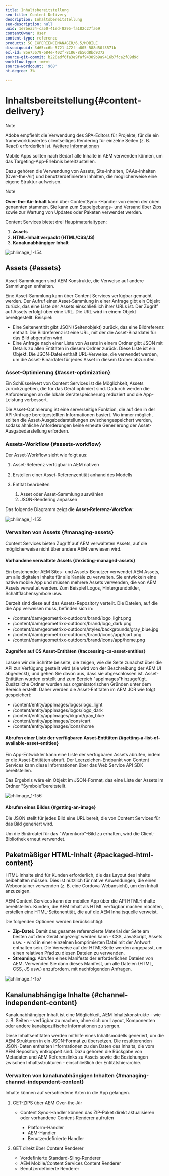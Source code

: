 ```yaml
---
title: Inhaltsbereitstellung
seo-title: Content Delivery
description: Inhaltsbereitstellung
seo-description: null
uuid: 1e7bea34-ca50-41ed-8295-fa182c27fa69
contentOwner: User
content-type: reference
products: SG_EXPERIENCEMANAGER/6.5/MOBILE
discoiquuid: 3d65cc6b-5721-472f-a805-588d50f3571b
exl-id: 85e73679-684e-402f-8186-8b56d8bd9372
source-git-commit: b220adf6fa3e9faf94389b9a9416b7fca2f89d9d
workflow-type: tm+mt
source-wordcount: '968'
ht-degree: 3%

---
```


# Inhaltsbereitstellung{#content-delivery}

>[!NOTE]
>
>Adobe empfiehlt die Verwendung des SPA-Editors für Projekte, für die ein frameworkbasiertes clientseitiges Rendering für einzelne Seiten (z. B. React) erforderlich ist. [Weitere Informationen](/help/sites-developing/spa-overview.md)

Mobile Apps sollten nach Bedarf alle Inhalte in AEM verwenden können, um das Targeting-App-Erlebnis bereitzustellen.

Dazu gehören die Verwendung von Assets, Site-Inhalten, CAAs-Inhalten (Over-the-Air) und benutzerdefinierten Inhalten, die möglicherweise eine eigene Struktur aufweisen.

>[!NOTE]
>
>**Over-the-Air-Inhalt** kann über ContentSync -Handler von einem der oben genannten stammen. Sie kann zum Stapelgebungs- und Versand über Zips sowie zur Wartung von Updates oder Paketen verwendet werden.

Content Services bietet drei Hauptmaterialtypen:

1. **Assets**
1. **HTML-Inhalt verpackt (HTML/CSS/JS)**
1. **Kanalunabhängiger Inhalt**

![chlimage_1-154](assets/chlimage_1-154.png)

## Assets {#assets}

Asset-Sammlungen sind AEM Konstrukte, die Verweise auf andere Sammlungen enthalten.

Eine Asset-Sammlung kann über Content Services verfügbar gemacht werden. Der Aufruf einer Asset-Sammlung in einer Anfrage gibt ein Objekt zurück, das eine Liste der Assets einschließlich ihrer URLs ist. Der Zugriff auf Assets erfolgt über eine URL. Die URL wird in einem Objekt bereitgestellt. Beispiel:

* Eine Seitenentität gibt JSON (Seitenobjekt) zurück, das eine Bildreferenz enthält. Die Bildreferenz ist eine URL, mit der die Asset-Binärdatei für das Bild abgerufen wird.
* Eine Anfrage nach einer Liste von Assets in einem Ordner gibt JSON mit Details zu allen Entitäten in diesem Ordner zurück. Diese Liste ist ein Objekt. Die JSON-Datei enthält URL-Verweise, die verwendet werden, um die Asset-Binärdatei für jedes Asset in diesem Ordner abzurufen.

### Asset-Optimierung {#asset-optimization}

Ein Schlüsselwert von Content Services ist die Möglichkeit, Assets zurückzugeben, die für das Gerät optimiert sind. Dadurch werden die Anforderungen an die lokale Gerätespeicherung reduziert und die App-Leistung verbessert.

Die Asset-Optimierung ist eine serverseitige Funktion, die auf den in der API-Anfrage bereitgestellten Informationen basiert. Wo immer möglich, sollten die Asset-Ausgabedarstellungen zwischengespeichert werden, sodass ähnliche Anforderungen keine erneute Generierung der Asset-Ausgabedarstellung erfordern.

### Assets-Workflow {#assets-workflow}

Der Asset-Workflow sieht wie folgt aus:

1. Asset-Referenz verfügbar in AEM nativen
1. Erstellen einer Asset-Referenzentität anhand des Modells
1. Entität bearbeiten

   1. Asset oder Asset-Sammlung auswählen
   1. JSON-Rendering anpassen

Das folgende Diagramm zeigt die **Asset-Referenz-Workflow**:

![chlimage_1-155](assets/chlimage_1-155.png)

### Verwalten von Assets {#managing-assets}

Content Services bieten Zugriff auf AEM verwalteten Assets, auf die möglicherweise nicht über andere AEM verwiesen wird.

#### Vorhandene verwaltete Assets {#existing-managed-assets}

Ein bestehender AEM Sites- und Assets-Benutzer verwendet AEM Assets, um alle digitalen Inhalte für alle Kanäle zu verwalten. Sie entwickeln eine native mobile App und müssen mehrere Assets verwenden, die von AEM Assets verwaltet werden. Zum Beispiel Logos, Hintergrundbilder, Schaltflächensymbole usw.

Derzeit sind diese auf das Assets-Repository verteilt. Die Dateien, auf die die App verweisen muss, befinden sich in:

* /content/dam/geometrixx-outdoors/brand/logo_light.png
* /content/dam/geometrixx-outdoors/brand/logo_dark.png
* /content/dam/geometrixx-outdoors/styles/backgrounds/gray_blue.jpg
* /content/dam/geometrixx-outdoors/brand/icons/app/cart.png
* /content/dam/geometrixx-outdoors/brand/icons/app/home.png

#### Zugreifen auf CS Asset-Entitäten {#accessing-cs-asset-entities}

Lassen wir die Schritte beiseite, die zeigen, wie die Seite zunächst über die API zur Verfügung gestellt wird (sie wird von der Beschreibung der AEM UI abgedeckt), und gehen Sie davon aus, dass sie abgeschlossen ist. Asset-Entitäten wurden erstellt und zum Bereich &quot;appImages&quot;hinzugefügt. Zusätzliche Ordner wurden aus organisatorischen Gründen unter dem Bereich erstellt. Daher werden die Asset-Entitäten im AEM JCR wie folgt gespeichert:

* /content/entity/appImages/logos/logo_light
* /content/entity/appImages/logos/logo_dark
* /content/entity/appImages/bkgnd/gray_blue
* /content/entity/appImages/icons/cart
* /content/entity/appImages/icons/home

#### Abrufen einer Liste der verfügbaren Asset-Entitäten {#getting-a-list-of-available-asset-entities}

Ein App-Entwickler kann eine Liste der verfügbaren Assets abrufen, indem er die Asset-Entitäten abruft. Der Leerzeichen-Endpunkt von Content Services kann diese Informationen über das Web Service API SDK bereitstellen.

Das Ergebnis wäre ein Objekt im JSON-Format, das eine Liste der Assets im Ordner &quot;Symbole&quot;bereitstellt.

![chlimage_1-156](assets/chlimage_1-156.png)

#### Abrufen eines Bildes {#getting-an-image}

Die JSON stellt für jedes Bild eine URL bereit, die von Content Services für das Bild generiert wird.

Um die Binärdatei für das &quot;Warenkorb&quot;-Bild zu erhalten, wird die Client-Bibliothek erneut verwendet.

## Paketmäßiger HTML-Inhalt {#packaged-html-content}

HTML-Inhalte sind für Kunden erforderlich, die das Layout des Inhalts beibehalten müssen. Dies ist nützlich für native Anwendungen, die einen Webcontainer verwenden (z. B. eine Cordova-Webansicht), um den Inhalt anzuzeigen.

AEM Content Services kann der mobilen App über die API HTML-Inhalte bereitstellen. Kunden, die AEM Inhalt als HTML verfügbar machen möchten, erstellen eine HTML-Seitenentität, die auf die AEM Inhaltsquelle verweist.

Die folgenden Optionen werden berücksichtigt:

* **Zip-Datei:** Damit das gesamte referenzierte Material der Seite am besten auf dem Gerät angezeigt werden kann - CSS, JavaScript, Assets usw. - wird in einer einzelnen komprimierten Datei mit der Antwort enthalten sein. Die Verweise auf der HTML-Seite werden angepasst, um einen relativen Pfad zu diesen Dateien zu verwenden.
* **Streaming:** Abrufen eines Manifests der erforderlichen Dateien von AEM. Verwenden Sie dann dieses Manifest, um alle Dateien (HTML, CSS, JS usw.) anzufordern. mit nachfolgenden Anfragen.

![chlimage_1-157](assets/chlimage_1-157.png)

## Kanalunabhängige Inhalte {#channel-independent-content}

Kanalunabhängiger Inhalt ist eine Möglichkeit, AEM Inhaltskonstrukte - wie z. B. Seiten - verfügbar zu machen, ohne sich um Layout, Komponenten oder andere kanalspezifische Informationen zu sorgen.

Diese Inhaltsentitäten werden mithilfe eines Inhaltsmodells generiert, um die AEM Strukturen in ein JSON-Format zu übersetzen. Die resultierenden JSON-Daten enthalten Informationen zu den Daten des Inhalts, die vom AEM Repository entkoppelt sind. Dazu gehören die Rückgabe von Metadaten und AEM Referenzlinks zu Assets sowie die Beziehungen zwischen Inhaltsstrukturen - einschließlich der Entitätshierarchie.

### Verwalten von kanalunabhängigen Inhalten {#managing-channel-independent-content}

Inhalte können auf verschiedene Arten in die App gelangen.

1. GET-ZIPS über AEM Over-the-Air

   * Content Sync-Handler können das ZIP-Paket direkt aktualisieren oder vorhandene Content-Renderer aufrufen

      * Platform-Handler
      * AEM-Handler
      * Benutzerdefinierte Handler

1. GET direkt über Content Renderer

   * Vordefinierte Standard-Sling-Renderer
   * AEM Mobile/Content Services Content Renderer
   * Benutzerdefinierte Renderer
